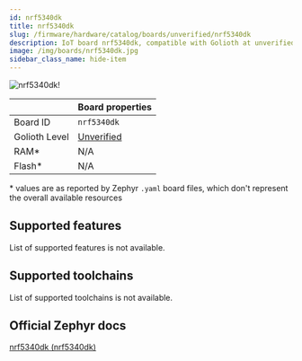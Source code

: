 ```yaml
---
id: nrf5340dk
title: nrf5340dk
slug: /firmware/hardware/catalog/boards/unverified/nrf5340dk
description: IoT board nrf5340dk, compatible with Golioth at unverified level.
image: /img/boards/nrf5340dk.jpg
sidebar_class_name: hide-item
---
```


[//]: # (This is an auto-generated file, do not edit! Changes to it will be lost upon re-generation)

![nrf5340dk!](/img/boards/nrf5340dk.jpg "nrf5340dk")

|                | Board properties     |
| -------------  | -------------------- |
| Board ID       | `nrf5340dk` |
| Golioth Level  | [Unverified](/firmware/hardware#unverified-boards) |
| RAM*           | N/A |
| Flash*         | N/A |

\* values are as reported by Zephyr `.yaml` board files, which don't represent the overall available resources



## Supported features

List of supported features is not available.

## Supported toolchains

List of supported toolchains is not available.

## Official Zephyr docs

[nrf5340dk (nrf5340dk)](https://docs.zephyrproject.org/latest/boards/nordic/nrf5340dk/doc/index.html)
